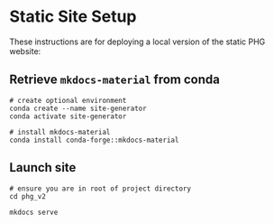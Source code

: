 # Static Site Setup
These instructions are for deploying a local version of the static PHG website:

## Retrieve `mkdocs-material` from conda

```
# create optional environment
conda create --name site-generator
conda activate site-generator

# install mkdocs-material
conda install conda-forge::mkdocs-material
```

## Launch site

```
# ensure you are in root of project directory
cd phg_v2

mkdocs serve
```

